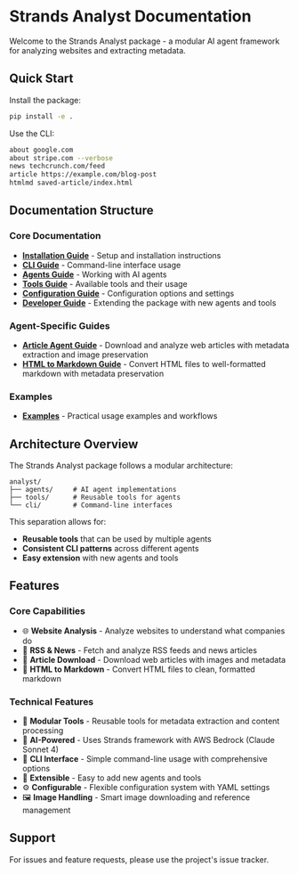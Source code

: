 # Strands Analyst Documentation

Welcome to the Strands Analyst package - a modular AI agent framework for analyzing websites and extracting metadata.

## Quick Start

Install the package:
```bash
pip install -e .
```

Use the CLI:
```bash
about google.com
about stripe.com --verbose
news techcrunch.com/feed
article https://example.com/blog-post
htmlmd saved-article/index.html
```

## Documentation Structure

### Core Documentation
- **[Installation Guide](installation.md)** - Setup and installation instructions
- **[CLI Guide](cli-guide.md)** - Command-line interface usage
- **[Agents Guide](agents-guide.md)** - Working with AI agents
- **[Tools Guide](tools-guide.md)** - Available tools and their usage
- **[Configuration Guide](configuration-guide.md)** - Configuration options and settings
- **[Developer Guide](developer-guide.md)** - Extending the package with new agents and tools

### Agent-Specific Guides
- **[Article Agent Guide](article-agent-guide.md)** - Download and analyze web articles with metadata extraction and image preservation
- **[HTML to Markdown Guide](htmlmd-agent-guide.md)** - Convert HTML files to well-formatted markdown with metadata preservation

### Examples
- **[Examples](examples.md)** - Practical usage examples and workflows

## Architecture Overview

The Strands Analyst package follows a modular architecture:

```
analyst/
├── agents/     # AI agent implementations
├── tools/      # Reusable tools for agents
└── cli/        # Command-line interfaces
```

This separation allows for:
- **Reusable tools** that can be used by multiple agents
- **Consistent CLI patterns** across different agents
- **Easy extension** with new agents and tools

## Features

### Core Capabilities
- 🌐 **Website Analysis** - Analyze websites to understand what companies do
- 📰 **RSS & News** - Fetch and analyze RSS feeds and news articles
- 📄 **Article Download** - Download web articles with images and metadata
- 📝 **HTML to Markdown** - Convert HTML files to clean, formatted markdown

### Technical Features  
- 🔧 **Modular Tools** - Reusable tools for metadata extraction and content processing
- 🤖 **AI-Powered** - Uses Strands framework with AWS Bedrock (Claude Sonnet 4)
- 📱 **CLI Interface** - Simple command-line usage with comprehensive options
- 🧩 **Extensible** - Easy to add new agents and tools
- ⚙️ **Configurable** - Flexible configuration system with YAML settings
- 🖼️ **Image Handling** - Smart image downloading and reference management

## Support

For issues and feature requests, please use the project's issue tracker.